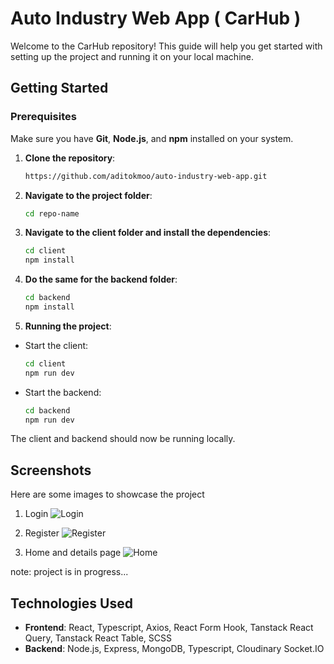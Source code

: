 # Auto Industry Web App ( CarHub )

Welcome to the CarHub repository! This guide will help you get started with setting up the project and running it on your local machine.

## Getting Started

### Prerequisites

Make sure you have **Git**, **Node.js**, and **npm** installed on your system.

1. **Clone the repository**:

   ```bash
   https://github.com/aditokmoo/auto-industry-web-app.git

2. **Navigate to the project folder**:
   
   ```bash
   cd repo-name

3. **Navigate to the client folder and install the dependencies**:

   ```bash
   cd client
   npm install

4. **Do the same for the backend folder**:

   ```bash
   cd backend
   npm install

5. **Running the project**:
- Start the client:
   ```bash
   cd client
   npm run dev

- Start the backend:
   ```bash
   cd backend
   npm run dev

The client and backend should now be running locally.

## Screenshots
Here are some images to showcase the project

1. Login
![Login](public/images/Login.png)

2. Register
![Register](public/images/auth.png)

3. Home and details page
![Home](public/images/app.png)

note: project is in progress...

## Technologies Used

- **Frontend**: React, Typescript, Axios, React Form Hook, Tanstack React Query, Tanstack React Table, SCSS
- **Backend**: Node.js, Express, MongoDB, Typescript, Cloudinary Socket.IO

